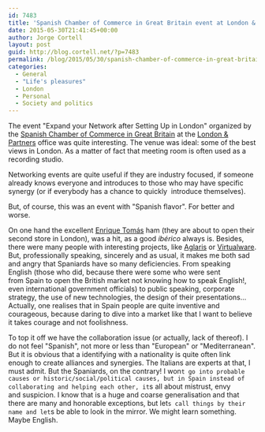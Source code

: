 ```yaml
---
id: 7483
title: 'Spanish Chamber of Commerce in Great Britain event at London & Partners'
date: 2015-05-30T21:41:45+00:00
author: Jorge Cortell
layout: post
guid: http://blog.cortell.net/?p=7483
permalink: /blog/2015/05/30/spanish-chamber-of-commerce-in-great-britain-event-at-london-partners/
categories:
  - General
  - "Life's pleasures"
  - London
  - Personal
  - Society and politics
---
```

The event "Expand your Network after Setting Up in London" organized by the <a href="http://www.spanishchamber.co.uk/" target="_blank">Spanish Chamber of Commerce in Great Britain</a> at the <a href="http://www.londonandpartners.com/" target="_blank">London & Partners</a> office was quite interesting. The venue was ideal: some of the best views in London. As a matter of fact that meeting room is often used as a recording studio.

Networking events are quite useful if they are industry focused, if someone already knows everyone and introduces to those who may have specific synergy (or if everybody has a chance to quickly  introduce themselves).

But, of course, this was an event with "Spanish flavor". For better and worse.

On one hand the excellent <a href="https://www.enriquetomas.com/empresa/en/tienda/?id=119#" target="_blank">Enrique Tomás</a> ham (they are about to open their second store in London), was a hit, as a good _ibérico_ always is. Besides, there were many people with interesting projects, like <a href="http://www.aglariscell.es/" target="_blank">Aglaris</a> or <a href="http://virtualwaregroup.com/" target="_blank">Virtualware</a>. But, professionally speaking, sincerely and as usual, it makes me both sad and angry that Spaniards have so many deficiencies. From speaking English (those who did, because there were some who were sent from Spain to open the British market not knowing how to speak English!, even international government officials) to public speaking, corporate strategy, the use of new technologies, the design of their presentations... Actually, one realises that in Spain people are quite inventive and courageous, because daring to dive into a market like that I want to believe it takes courage and not foolishness.

To top it off we have the collaboration issue (or actually, lack of thereof). I do not feel "Spanish", not more or less than "European" or "Mediterranean". But it is obvious that a identifying with a nationality is quite often link enough to create alliances and synergies. The Italians are experts at that, I must admit. But the Spaniards, on the contrary! I won`t go into probable causes or historic/social/political causes, but in Spain instead of collaborating and helping each other, it`s all about mistrust, envy and suspicion. I know that is a huge and coarse generalisation and that there are many and honorable exceptions, but let`s call things by their name and let`s be able to look in the mirror. We might learn something. Maybe English.
